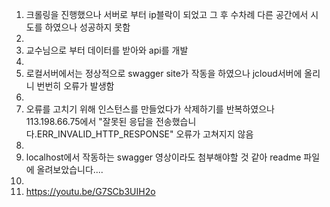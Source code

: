 1. 크롤링을 진행했으나 서버로 부터 ip블락이 되었고 그 후 수차례 다른 공간에서 시도를 하였으나 성공하지 못함
2. 
3. 교수님으로 부터 데이터를 받아와 api를 개발
4. 
5. 로컬서버에서는 정상적으로 swagger site가 작동을 하였으나 jcloud서버에 올리니 번번히 오류가 발생함
6. 
7. 오류를 고치기 위해 인스턴스를 만들었다가 삭제하기를 반복하였으나 113.198.66.75에서 "잘못된 응답을 전송했습니다.ERR_INVALID_HTTP_RESPONSE" 오류가 고쳐지지 않음
8. 
9. localhost에서 작동하는 swagger 영상이라도 첨부해야할 것 같아 readme 파일에 올려보았습니다....
10. 
11. https://youtu.be/G7SCb3UIH2o
